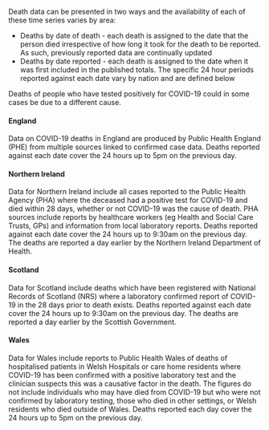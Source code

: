 ﻿Death data can be presented in two ways and the availability of each of these time series varies by area:

* Deaths by date of death - each death is assigned to the date that the person died irrespective of how long it took for the death to be reported.  As such, previously reported data are continually updated
* Deaths by date reported - each death is assigned to the date when it was first included in the published totals.  The specific 24 hour periods reported against each date vary by nation and are defined below   

Deaths of people who have tested positively for COVID-19 could in some cases be due to a different cause.

#### England

Data on COVID-19 deaths in England are produced by Public Health England (PHE) from multiple sources linked to confirmed case data.  Deaths reported against each date cover the 24 hours up to 5pm on the previous day.

#### Northern Ireland

Data for Northern Ireland include all cases reported to the Public Health Agency (PHA) where the deceased had a positive test for COVID-19 and died within 28 days, whether or not COVID-19 was the cause of death.  PHA sources include reports by healthcare workers (eg Health and Social Care Trusts, GPs) and information from local laboratory reports. Deaths reported against each date cover the 24 hours up to 9:30am on the previous day.  The deaths are reported a day earlier by the Northern Ireland Department of Health.

#### Scotland

Data for Scotland include deaths which have been registered with National Records of Scotland (NRS) where a laboratory confirmed report of COVID-19 in the 28 days prior to death exists. Deaths reported against each date cover the 24 hours up to 9:30am on the previous day.  The deaths are reported a day earlier by the Scottish Government.

#### Wales

Data for Wales include reports to Public Health Wales of deaths of hospitalised patients in Welsh Hospitals or care home residents where COVID-19 has been confirmed with a positive laboratory test and the clinician suspects this was a causative factor in the death.  The figures do not include individuals who may have died from COVID-19 but who were not confirmed by laboratory testing, those who died in other settings, or Welsh residents who died outside of Wales.  Deaths reported each day cover the 24 hours up to 5pm on the previous day.